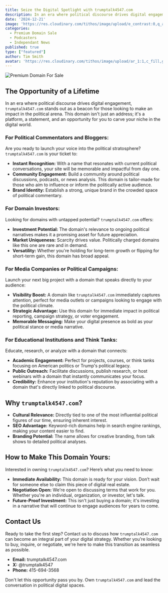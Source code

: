 ```yaml
---
title: Seize the Digital Spotlight with trumptalk4547.com
description: In an era where political discourse drives digital engagement, `trumptalk4547.com` stands out as a beacon for those looking to make an impact in the political arena. This domain isn't just an address; it's a platform, a statement, and an opportunity for you to carve your niche in the digital world.
date: '2024-12-21'
image: 'https://res.cloudinary.com/tithos/image/upload/e_contrast:0,q_auto:eco/v1734808003/tt4547_for_sale_klekm4.avif'
categories:
  - Premium Domain Sale
  - Podcasters
  - Independant News
published: true
type: ["featured"]
author: Tim Smith
avatar: 'https://res.cloudinary.com/tithos/image/upload/ar_1:1,c_fill,g_auto,q_auto:eco,r_max,w_100/v1703907649/me_f8wxaa.avif'
---
```


<script>
  import { Image } from '../lib';
</script>

<Image
  src="https://res.cloudinary.com/tithos/image/upload/e_contrast:0,q_auto:eco/v1734808003/tt4547_for_sale_klekm4.avif"
  alt="Premium Domain For Sale"
/>

## The Opportunity of a Lifetime

In an era where political discourse drives digital engagement, `trumptalk4547.com` stands out as a beacon for those looking to make an impact in the political arena. This domain isn't just an address; it's a platform, a statement, and an opportunity for you to carve your niche in the digital world.

### For Political Commentators and Bloggers:

Are you ready to launch your voice into the political stratosphere? `trumptalk4547.com` is your ticket to:

- **Instant Recognition:** With a name that resonates with current political conversations, your site will be memorable and impactful from day one.
- **Community Engagement:** Build a community around political discussions, podcasts, or news analysis. This domain is tailor-made for those who aim to influence or inform the politically active audience.
- **Brand Identity:** Establish a strong, unique brand in the crowded space of political commentary.

### For Domain Investors:

Looking for domains with untapped potential? `trumptalk4547.com` offers:

- **Investment Potential:** The domain's relevance to ongoing political narratives makes it a promising asset for future appreciation.
- **Market Uniqueness:** Scarcity drives value. Politically charged domains like this one are rare and in demand.
- **Versatility:** Whether you're holding for long-term growth or flipping for short-term gain, this domain has broad appeal.

### For Media Companies or Political Campaigns:

Launch your next big project with a domain that speaks directly to your audience:

- **Visibility Boost:** A domain like `trumptalk4547.com` immediately captures attention, perfect for media outlets or campaigns looking to engage with the political climate.
- **Strategic Advantage:** Use this domain for immediate impact in political reporting, campaign strategy, or voter engagement.
- **Memorable Messaging:** Make your digital presence as bold as your political stance or media narrative.

### For Educational Institutions and Think Tanks:

Educate, research, or analyze with a domain that connects:

- **Academic Engagement:** Perfect for projects, courses, or think tanks focusing on American politics or Trump's political legacy.
- **Public Outreach:** Facilitate discussions, publish research, or host webinars with a domain that instantly communicates your focus.
- **Credibility:** Enhance your institution's reputation by associating with a domain that's directly linked to political discourse.

## Why `trumptalk4547.com`?

- **Cultural Relevance:** Directly tied to one of the most influential political figures of our time, ensuring inherent interest.
- **SEO Advantage:** Keyword-rich domains help in search engine rankings, making your content easier to find.
- **Branding Potential:** The name allows for creative branding, from talk shows to detailed political analyses.

## How to Make This Domain Yours:

Interested in owning `trumptalk4547.com`? Here’s what you need to know:

- **Immediate Availability:** This domain is ready for your vision. Don’t wait for someone else to claim this piece of digital real estate.
- **Negotiation Open:** We're open to discussing terms that work for you. Whether you're an individual, organization, or investor, let's talk.
- **Future-Proof Investment:** This isn't just buying a domain; it's investing in a narrative that will continue to engage audiences for years to come.

## Contact Us

Ready to take the first step? Contact us to discuss how `trumptalk4547.com` can become an integral part of your digital strategy. Whether you're looking to buy, inquire, or negotiate, we're here to make this transition as seamless as possible.

- **Email:** trumptalk4547.com
- **X:** @trumptalk4547
- **Phone:** 415-694-3568

Don't let this opportunity pass you by. Own `trumptalk4547.com` and lead the conversation in political digital spaces.
